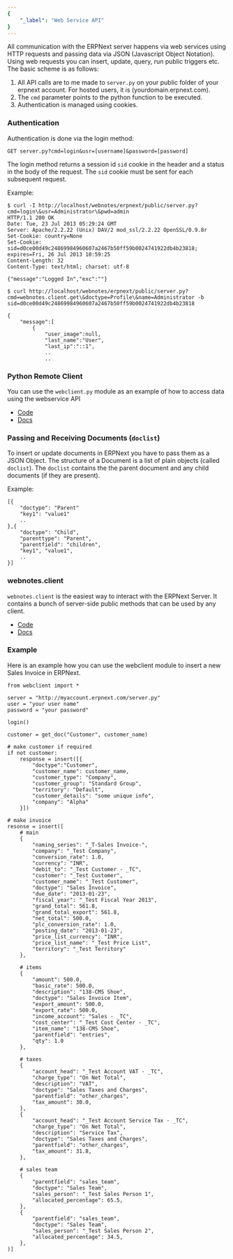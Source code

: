 ```yaml
---
{
	"_label": "Web Service API"
}
---
```

All communication with the ERPNext server happens via web services using HTTP requests and passing data via JSON (Javascript Object Notation). Using web requests you can insert, update, query, run public triggers etc. The basic scheme is as follows:

1. All API calls are to me made to `server.py` on your public folder of your erpnext account. For hosted users, it is (yourdomain.erpnext.com).
1. The `cmd` parameter points to the python function to be executed.
1. Authentication is managed using cookies.

### Authentication

Authentication is done via the login method:

	GET server.py?cmd=login&usr=[username]&password=[password]

The login method returns a session id `sid` cookie in the header and a status in the
body of the request. The `sid` cookie must be sent for each subsequent request.
	
Example:

	$ curl -I http://localhost/webnotes/erpnext/public/server.py?cmd=login\&usr=Administrator\&pwd=admin
	HTTP/1.1 200 OK
	Date: Tue, 23 Jul 2013 05:29:24 GMT
	Server: Apache/2.2.22 (Unix) DAV/2 mod_ssl/2.2.22 OpenSSL/0.9.8r
	Set-Cookie: country=None
	Set-Cookie: sid=d0ce00d49c24869984960607a2467b50ff59b0024741922db4b23818; expires=Fri, 26 Jul 2013 10:59:25
	Content-Length: 32
	Content-Type: text/html; charset: utf-8
		
	{"message":"Logged In","exc":""}
	
	$ curl http://localhost/webnotes/erpnext/public/server.py?cmd=webnotes.client.get\&doctype=Profile\&name=Administrator -b sid=d0ce00d49c24869984960607a2467b50ff59b0024741922db4b23818
	
	{
		"message":[
			{
				"user_image":null,
				"last_name":"User",
				"last_ip":"::1",
				..
				..
### Python Remote Client

You can use the `webclient.py` module as an example of how to access data using the webservice API

- [Code](https://github.com/webnotes/wnframework/blob/master/webnotes/utils/webclient.py)
- [Docs](http://erpnext.org/docs.dev.framework.server.webnotes.utils.webclient.html)

### Passing and Receiving Documents (`doclist`)

To insert or update documents in ERPNext you have to pass them as a JSON Object. The structure of a Document is a list of plain objects (called `doclist`). The `doclist`
contains the the parent document and any child documents (if they are present).

Example:

	[{
		"doctype": "Parent"
		"key1": "value1"
		..
	},{
		"doctype": "Child",
		"parenttype": "Parent",
		"parentfield": "children",
		"key1", "value1",
		..
	}]

### webnotes.client

`webnotes.client` is the easiest way to interact with the ERPNext Server. It contains
a bunch of server-side public methods that can be used by any client.

- [Code](https://github.com/webnotes/wnframework/blob/master/webnotes/client.py)
- [Docs](http://erpnext.org/docs.dev.framework.server.webnotes.client.html)

### Example

Here is an example how you can use the webclient module to insert a new Sales Invoice
in ERPNext.

	from webclient import *
 
	server = "http://myaccount.erpnext.com/server.py"
	user = "your user name"
	password = "your password"
 
	login()
 
	customer = get_doc("Customer", customer_name)
 
	# make customer if required
	if not customer:
	  	response = insert([{
			"doctype":"Customer",
			"customer_name": customer_name,
			"customer_type": "Company",
			"customer_group": "Standard Group",
			"territory": "Default",
			"customer_details": "some unique info",
			"company": "Alpha"
		}])
    
	# make invoice
	resonse = insert([
	  	# main
	 	{
	  		"naming_series": "_T-Sales Invoice-",
			"company": "_Test Company", 
			"conversion_rate": 1.0, 
			"currency": "INR", 
			"debit_to": "_Test Customer - _TC",
			"customer": "_Test Customer",
			"customer_name": "_Test Customer",
			"doctype": "Sales Invoice", 
			"due_date": "2013-01-23", 
			"fiscal_year": "_Test Fiscal Year 2013", 
			"grand_total": 561.8, 
			"grand_total_export": 561.8, 
			"net_total": 500.0, 
			"plc_conversion_rate": 1.0, 
			"posting_date": "2013-01-23", 
			"price_list_currency": "INR", 
			"price_list_name": "_Test Price List", 
			"territory": "_Test Territory"
		},
 
		# items 
		{
			"amount": 500.0, 
			"basic_rate": 500.0, 
			"description": "138-CMS Shoe", 
			"doctype": "Sales Invoice Item", 
			"export_amount": 500.0, 
			"export_rate": 500.0, 
			"income_account": "Sales - _TC",
			"cost_center": "_Test Cost Center - _TC",
			"item_name": "138-CMS Shoe", 
			"parentfield": "entries",
			"qty": 1.0
		}, 
 
		# taxes
		{
			"account_head": "_Test Account VAT - _TC", 
			"charge_type": "On Net Total", 
			"description": "VAT", 
			"doctype": "Sales Taxes and Charges", 
			"parentfield": "other_charges",
			"tax_amount": 30.0,
		}, 
		{
			"account_head": "_Test Account Service Tax - _TC", 
			"charge_type": "On Net Total", 
			"description": "Service Tax", 
			"doctype": "Sales Taxes and Charges", 
			"parentfield": "other_charges",
			"tax_amount": 31.8,
		},
  
		# sales team
		{
			"parentfield": "sales_team",
			"doctype": "Sales Team",
			"sales_person": "_Test Sales Person 1",
			"allocated_percentage": 65.5,
		},
		{
			"parentfield": "sales_team",
			"doctype": "Sales Team",
			"sales_person": "_Test Sales Person 2",
			"allocated_percentage": 34.5,
		},
	)]


